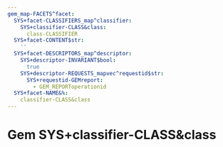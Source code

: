 ```yaml
---
gem_map-FACETS^facet:
  SYS+facet-CLASSIFIERS_map^classifier:
    SYS+classifier-CLASS&class:
      class-CLASSIFIER
  SYS+facet-CONTENT$str:
    ''
  SYS+facet-DESCRIPTORS_map^descriptor:
    SYS+descriptor-INVARIANT$bool:
      true
    SYS+descriptor-REQUESTS_mapvec^requestid$str:
      SYS+requestid-GEMreport:
        - GEM_REPORToperationid
  SYS+facet-NAME&%:
    classifier-CLASS&class
---
```

# Gem SYS+classifier-CLASS&class

